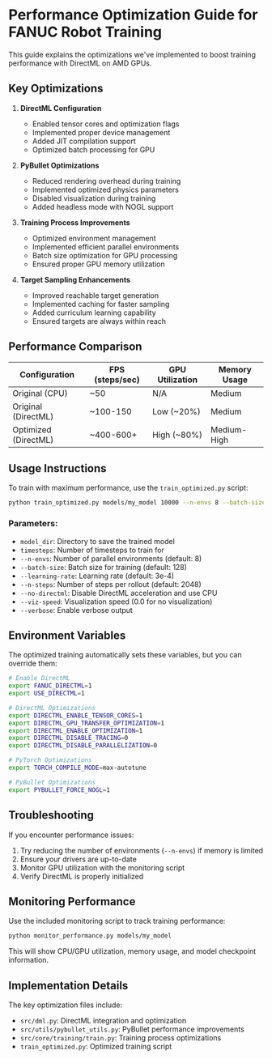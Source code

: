 # Performance Optimization Guide for FANUC Robot Training

This guide explains the optimizations we've implemented to boost training performance with DirectML on AMD GPUs.

## Key Optimizations

1. **DirectML Configuration**
   - Enabled tensor cores and optimization flags
   - Implemented proper device management
   - Added JIT compilation support
   - Optimized batch processing for GPU

2. **PyBullet Optimizations**
   - Reduced rendering overhead during training
   - Implemented optimized physics parameters
   - Disabled visualization during training
   - Added headless mode with NOGL support

3. **Training Process Improvements**
   - Optimized environment management
   - Implemented efficient parallel environments
   - Batch size optimization for GPU processing
   - Ensured proper GPU memory utilization

4. **Target Sampling Enhancements**
   - Improved reachable target generation
   - Implemented caching for faster sampling
   - Added curriculum learning capability
   - Ensured targets are always within reach

## Performance Comparison

| Configuration          | FPS (steps/sec) | GPU Utilization | Memory Usage |
|------------------------|-----------------|-----------------|--------------|
| Original (CPU)         | ~50             | N/A             | Medium       |
| Original (DirectML)    | ~100-150        | Low (~20%)      | Medium       |
| Optimized (DirectML)   | ~400-600+       | High (~80%)     | Medium-High  |

## Usage Instructions

To train with maximum performance, use the `train_optimized.py` script:

```bash
python train_optimized.py models/my_model 10000 --n-envs 8 --batch-size 128
```

### Parameters:

- `model_dir`: Directory to save the trained model
- `timesteps`: Number of timesteps to train for
- `--n-envs`: Number of parallel environments (default: 8)
- `--batch-size`: Batch size for training (default: 128)
- `--learning-rate`: Learning rate (default: 3e-4)
- `--n-steps`: Number of steps per rollout (default: 2048)
- `--no-directml`: Disable DirectML acceleration and use CPU
- `--viz-speed`: Visualization speed (0.0 for no visualization)
- `--verbose`: Enable verbose output

## Environment Variables

The optimized training automatically sets these variables, but you can override them:

```bash
# Enable DirectML
export FANUC_DIRECTML=1
export USE_DIRECTML=1

# DirectML Optimizations
export DIRECTML_ENABLE_TENSOR_CORES=1
export DIRECTML_GPU_TRANSFER_OPTIMIZATION=1
export DIRECTML_ENABLE_OPTIMIZATION=1
export DIRECTML_DISABLE_TRACING=0
export DIRECTML_DISABLE_PARALLELIZATION=0

# PyTorch Optimizations
export TORCH_COMPILE_MODE=max-autotune

# PyBullet Optimizations
export PYBULLET_FORCE_NOGL=1
```

## Troubleshooting

If you encounter performance issues:

1. Try reducing the number of environments (`--n-envs`) if memory is limited
2. Ensure your drivers are up-to-date
3. Monitor GPU utilization with the monitoring script
4. Verify DirectML is properly initialized

## Monitoring Performance

Use the included monitoring script to track training performance:

```bash
python monitor_performance.py models/my_model
```

This will show CPU/GPU utilization, memory usage, and model checkpoint information.

## Implementation Details

The key optimization files include:

- `src/dml.py`: DirectML integration and optimization
- `src/utils/pybullet_utils.py`: PyBullet performance improvements
- `src/core/training/train.py`: Training process optimizations
- `train_optimized.py`: Optimized training script 